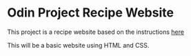 # Odin Project Recipe Website

This project is a recipe website based on the instructions [here](https://www.theodinproject.com/lessons/foundations-recipes)

This will be a basic website using HTML and CSS.
